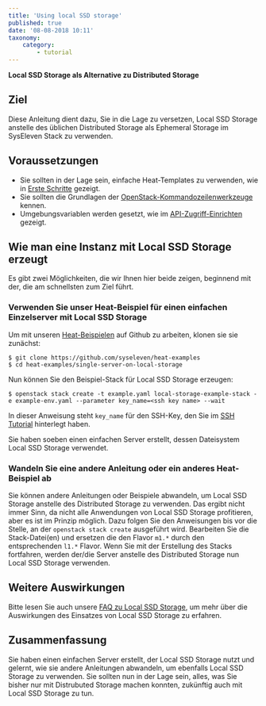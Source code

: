 ```yaml
---
title: 'Using local SSD storage'
published: true
date: '08-08-2018 10:11'
taxonomy:
    category:
        - tutorial
---
```


**Local SSD Storage als Alternative zu Distributed Storage**

## Ziel

Diese Anleitung dient dazu, Sie in die Lage zu versetzen, Local SSD Storage anstelle des üblichen Distributed Storage als Ephemeral Storage im SysEleven Stack zu verwenden.


## Voraussetzungen

* Sie sollten in der Lage sein, einfache Heat-Templates zu verwenden, wie in [Erste Schritte](/tutorials/firststeps/) gezeigt.
* Sie sollten die Grundlagen der [OpenStack-Kommandozeilenwerkzeuge](/tutorials/openstack-cli/) kennen.
* Umgebungsvariablen werden gesetzt, wie im [API-Zugriff-Einrichten](/tutorials/api-access/) gezeigt.


## Wie man eine Instanz mit Local SSD Storage erzeugt

Es gibt zwei Möglichkeiten, die wir Ihnen hier beide zeigen, beginnend mit der, die am schnellsten zum Ziel führt.


### Verwenden Sie unser Heat-Beispiel für einen einfachen Einzelserver mit Local SSD Storage

Um mit unseren [Heat-Beispielen](https://github.com/syseleven/heat-examples) auf Github zu arbeiten, klonen sie sie zunächst:

```shell
$ git clone https://github.com/syseleven/heat-examples
$ cd heat-examples/single-server-on-local-storage
```

Nun können Sie den Beispiel-Stack für Local SSD Storage erzeugen:

```
$ openstack stack create -t example.yaml local-storage-example-stack -e example-env.yaml --parameter key_name=<ssh key name> --wait
```

In dieser Anweisung steht `key_name` für den SSH-Key, den Sie im [SSH Tutorial](/tutorials/ssh-keys/) hinterlegt haben.

Sie haben soeben einen einfachen Server erstellt, dessen Dateisystem Local SSD Storage verwendet.


### Wandeln Sie eine andere Anleitung oder ein anderes Heat-Beispiel ab

Sie können andere Anleitungen oder Beispiele abwandeln, um Local SSD Storage anstelle des Distributed Storage zu verwenden.
Das ergibt nicht immer Sinn, da nicht alle Anwendungen von Local SSD Storage profitieren, aber es ist im Prinzip möglich.
Dazu folgen Sie den Anweisungen bis vor die Stelle, an der `openstack stack create` ausgeführt wird.
Bearbeiten Sie die Stack-Datei(en) und ersetzen die den Flavor `m1.*` durch den entsprechenden `l1.*` Flavor.
Wenn Sie mit der Erstellung des Stacks fortfahren, werden der/die Server anstelle des Distributed Storage nun Local SSD Storage verwenden.


## Weitere Auswirkungen

Bitte lesen Sie auch unsere [FAQ zu Local SSD Storage](../faq/local-storage), um mehr über die Auswirkungen des Einsatzes von Local SSD Storage zu erfahren.


## Zusammenfassung

Sie haben einen einfachen Server erstellt, der Local SSD Storage nutzt und gelernt, wie sie andere Anleitungen abwandeln, um ebenfalls Local SSD Storage zu verwenden.
Sie sollten nun in der Lage sein, alles, was Sie bisher nur mit Distrubuted Storage machen konnten, zukünftig auch mit Local SSD Storage zu tun.
